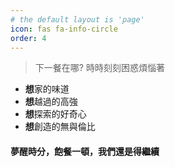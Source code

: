 ```yaml
---
# the default layout is 'page'
icon: fas fa-info-circle
order: 4
---
```


> 下一餐在哪? 時時刻刻困惑煩惱著


- **想**家的味道
- **想**越過的高強
- **想**探索的好奇心 
- **想**創造的無與倫比

#### 夢醒時分，飽餐一頓，我們還是得繼續
